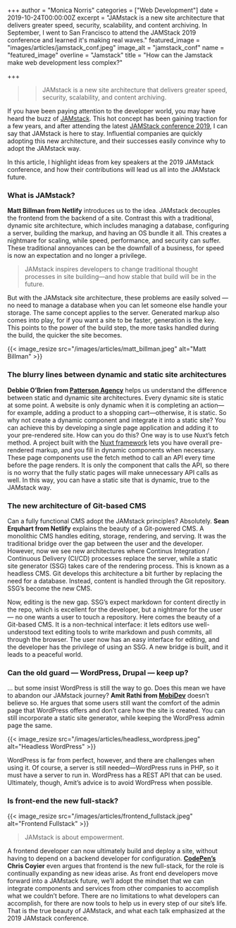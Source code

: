 +++
author = "Monica Norris"
categories = ["Web Development"]
date = 2019-10-24T00:00:00Z
excerpt = "JAMstack is a new site architecture that delivers greater speed, security, scalability, and content archiving. In September, I went to San Francisco to attend the JAMStack 2019 conference and learned it's making real waves."
featured_image = "images/articles/jamstack_conf.jpeg"
image_alt = "jamstack_conf"
name = "featured_image"
overline = "Jamstack"
title = "How can the Jamstack make web development less complex?"

+++
>> JAMstack is a new site architecture that delivers greater speed, security, scalability, and content archiving.


  If you have been paying attention to the developer world, you may have heard the buzz of [JAMstack](https://www.jamstack.org). This hot concept has been gaining traction for a few years, and after attending the latest [JAMStack conference 2019](https://jamstackconf.com/sf/), I can say that JAMstack is here to stay. Influential companies are quickly adopting this new architecture, and their successes easily convince why to adopt the JAMstack way.

  In this article, I highlight ideas from key speakers at the 2019 JAMstack conference, and how their contributions will lead us all into the JAMstack future.


### What is JAMstack?

   __Matt Billman from Netlify__ introduces us to the idea. JAMstack decouples the frontend from the backend of a site. Contrast this with a traditional, dynamic site architecture, which includes managing a database, configuring a server, building the markup, and having an OS bundle it all. This creates a nightmare for scaling, while speed, performance, and security can suffer. These traditional annoyances can be the downfall of a business, for speed is now an expectation and no longer a privilege.

   > JAMstack inspires developers to change traditional thought processes in site building—and how stable that build will be in the future.


   But with the JAMstack site architecture, these problems are easily solved — no need to manage a database when you can let someone else handle your storage. The same concept applies to the server. Generated markup also comes into play, for if you want a site to be faster, generation is the key. This points to the power of the build step, the more tasks handled during the build, the quicker the site becomes.


{{< image_resize  src="/images/articles/matt_billman.jpeg" alt="Matt Billman" >}}


### The blurry lines between dynamic and static site architectures

  __Debbie O’Brien from [Patterson Agency](https://www.patterson.agency/)__ helps us understand the difference between static and dynamic site architectures. Every dynamic site is static at some point. A website is only dynamic when it is completing an action—for example, adding a product to a shopping cart—otherwise, it is static. So why not create a dynamic component and integrate it into a static site? You can achieve this by developing a single page application and adding it to your pre-rendered site. How can you do this? One way is to use Nuxt’s fetch method. A project built with the [Nuxt framework](https://nuxtjs.org/) lets you have overall pre-rendered markup, and you fill in dynamic components when necessary. These page components use the fetch method to call an API every time before the page renders. It is only the component that calls the API, so there is no worry that the fully static pages will make unnecessary API calls as well. In this way, you can have a static site that is dynamic, true to the JAMstack way.

### The new architecture of Git-based CMS

  Can a fully functional CMS adopt the JAMstack principles? Absolutely. __Sean Erquhart from Netlify__ explains the beauty of a Git-powered CMS. A monolithic CMS handles editing, storage, rendering, and serving. It was the traditional bridge over the gap between the user and the developer. However, now we see new architectures where Continus Integration / Continuous Delivery (CI/CD) processes replace the server, while a static site generator (SSG) takes care of the rendering process. This is known as a headless CMS. Git develops this architecture a bit further by replacing the need for a database. Instead, content is handled through the Git repository. SSG’s become the new CMS.

  Now, editing is the new gap. SSG’s expect markdown for content directly in the repo, which is excellent for the developer, but a nightmare for the user — no one wants a user to touch a repository. Here comes the beauty of a Git-based CMS. It is a non-technical interface: it lets editors use well-understood text editing tools to write markdown and push commits, all through the browser. The user now has an easy interface for editing, and the developer has the privilege of using an SSG. A new bridge is built, and it leads to a peaceful world.

### Can the old guard — WordPress, Drupal — keep up?

  … but some insist WordPress is still the way to go. Does this mean we have to abandon our JAMstack journey? __Amit Rathi from [MobiDev](https://mobidev.biz/)__ doesn’t believe so. He argues that some users still  want the comfort of the admin page that WordPress offers and don’t care how the site is created. You can still incorporate a static site generator, while keeping the WordPress admin page the same.

  {{< image_resize  src="/images/articles/headless_wordpress.jpeg" alt="Headless WordPress" >}}


  WordPress is far from perfect, however, and there are challenges when using it. Of course, a server is still needed—WordPress runs in PHP, so it must have a server to run in. WordPress has a REST API that can be used. Ultimately, though, Amit’s advice is to avoid WordPress when possible.


### Is front-end the new full-stack?

{{< image_resize  src="/images/articles/frontend_fullstack.jpeg" alt="Frontend Fullstack" >}}



   > JAMstack is about empowerment.

A frontend developer can now ultimately build and deploy a site, without having to depend on a backend developer for configuration. __[CodePen’s](https://codepen.io/) Chris Coyier__ even argues that frontend is the new full-stack, for the role is continually expanding as new ideas arise. As front end developers move forward into a JAMstack future, we’ll adopt the mindset that we can integrate components and services from other companies to accomplish what we couldn’t before. There are no limitations to what developers can accomplish, for there are now tools to help us in every step of our site’s life. That is the true beauty of JAMstack, and what each talk emphasized at the 2019 JAMstack conference.
